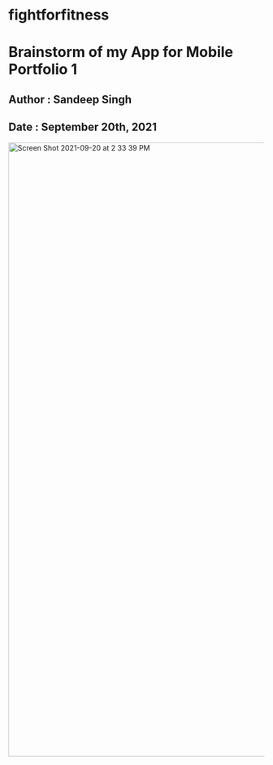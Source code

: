 # fightforfitness
# Brainstorm of my App for Mobile Portfolio 1
## Author : Sandeep Singh
## Date : September  20th, 2021
<img width="1207" alt="Screen Shot 2021-09-20 at 2 33 39 PM" src="https://user-images.githubusercontent.com/43696323/134071738-c96b1a3d-9d94-4cb9-bab2-5d17610d705c.png">
